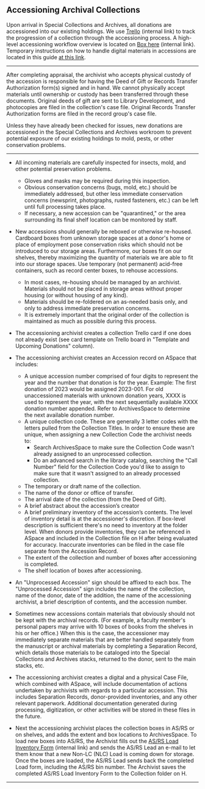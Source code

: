 ## Accessioning Archival Collections
Upon arrival in Special Collections and Archives, all donations are accessioned into our existing holdings. We use [Trello](https://trello.com/b/tNGI0Amt/sc-a-accessioning-and-processing) (internal link) to track the progression of a collection through the accessioning process. A high-level accessioning workflow overview is located on [Box here](https://mycsun.box.com/s/o6dkzyb6u0ce3e8ae9n2x5injecd2djb) (internal link). Temporary instructions on how to handle digital materials in accessions are located in this guide [at this link](https://illuminatedpast.github.io/csun-sca-processing/02-processing/02-05-digitalprocessing.html).

---

After completing appraisal, the archivist who accepts physical custody of the accession is responsible for having the Deed of Gift or Records Transfer Authorization form(s) signed and in hand. We cannot physically accept materials until ownership or custody has been transferred through these documents. Original deeds of gift are sent to Library Development, and photocopies are filed in the collection's case file. Original Records Transfer Authorization forms are filed in the record group's case file.

Unless they have already been checked for issues, new donations are accessioned in the Special Collections and Archives workroom to prevent potential exposure of our existing holdings to mold, pests, or other conservation problems.

---

- All incoming materials are carefully inspected for insects, mold, and other potential preservation problems. 
  - Gloves and masks may be required during this inspection. 
  - Obvious conservation concerns (bugs, mold, etc.) should be immediately addressed, but other less immediate conservation concerns (newsprint, photographs, rusted fasteners, etc.) can be left until full processing takes place. 
  - If necessary, a new accession can be "quarantined," or the area surrounding its final shelf location can be monitored by staff.

- New accessions should generally be reboxed or otherwise re-housed.  Cardboard boxes from unknown storage spaces at a donor's home or place of employment pose conservation risks which should not be introduced to our storage areas. Furthermore, our boxes fit on our shelves, thereby maximizing the quantity of materials we are able to fit into our storage spaces. Use temporary (not permanent) acid-free containers, such as record center boxes, to rehouse accessions.
  - In most cases, re-housing should be managed by an archivist.  Materials should not be placed in storage areas without proper housing (or without housing of any kind).
  - Materials should be re-foldered on an as-needed basis only, and only to address immediate preservation concerns.
  - It is extremely important that the original order of the collection is maintained as much as possible during this process.

- The accessioning archivist creates a collection Trello card if one does not already exist (see card template on Trello board in "Template and Upcoming Donations" column).

- The accessioning archivist creates an Accession record on ASpace that includes:
  - A unique accession number comprised of four digits to represent the year and the number that donation is for the year. Example: The first donation of 2023 would be assigned 2023-001. For old unaccessioned materials with unknown donation years, XXXX is used to represent the year, with the next sequentially available XXXX donation number appended. Refer to ArchivesSpace to determine the next available donation number.
  - A unique collection code. These are generally 3 letter codes with the letters pulled from the Collection Titles. In order to ensure these are unique, when assigning a new Collection Code the archivist needs to:
    - Search ArchivesSpace to make sure the Collection Code wasn't already assigned to an unprocessed collection.
    - Do an advanced search in the library catalog, searching the "Call Number" field for the Collection Code you'd like to assign to make sure that it wasn't assigned to an already processed collection.
  - The temporary or draft name of the collection. 
  - The name of the donor or office of transfer.
  - The arrival date of the collection (from the Deed of Gift).
  - A brief abstract about the accession’s creator
  - A brief preliminary inventory of the accession’s contents. The level of inventory detail is at the accessioner's discretion. If box-level description is sufficient there's no need to inventory at the folder level. When donors provide inventories, they can be referenced in ASpace and included in the Collection file on H after being evaluated for accuracy. Inaccurate inventories can be filed in the case file separate from the Accession Record.
  - The extent of the collection and number of boxes after accessioning is completed.
  - The shelf location of boxes after accessioning.

- An "Unprocessed Accession" sign should be affixed to each box.  The "Unprocessed Accession" sign includes the name of the collection, name of the donor, date of the addition, the name of the accessioning archivist, a brief description of contents, and the accession number.

- Sometimes new accessions contain materials that obviously should not be kept with the archival records.  (For example, a faculty member's personal papers may arrive with 10 boxes of books from the shelves in his or her office.)  When this is the case, the accessioner may immediately separate materials that are better handled separately from the manuscript or archival materials by completing a Separation Record, which details those materials to be cataloged into the Special Collections and Archives stacks, returned to the donor, sent to the main stacks, etc.

- The accessioning archivist creates a digital and a physical Case File, which combined with ASpace, will include documentation of actions undertaken by archivists with regards to a particular accession.  This includes Separation Records, donor-provided inventories, and any other relevant paperwork.  Additional documentation generated during processing, digitization, or other activities will be stored in these files in the future.

- Next the accessioning archivist places the collection boxes in AS/RS or on shelves, and adds the extent and box locations to ArchivesSpace. To load new boxes into AS/RS, the Archivist fills out the [AS/RS Load Inventory Form](https://mycsun.box.com/s/8t74qtk1j9xqp91sfxrblevyhhnu9qsf) (internal link) and sends the AS/RS Lead an e-mail to let them know that a new Non-LC (NLC) Load is coming down for storage. Once the boxes are loaded, the AS/RS Lead sends back the completed Load form, including the AS/RS bin number. The Archivist saves the completed AS/RS Load Inventory Form to the Collection folder on H.

***

